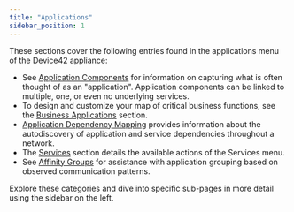 ```yaml
---
title: "Applications"
sidebar_position: 1
---
```


These sections cover the following entries found in the applications menu of the Device42 appliance:

- See [Application Components](application-components/index.md) for information on capturing what is often thought of as an "application". Application components can be linked to multiple, one, or even no underlying services.
- To design and customize your map of critical business functions, see the [Business Applications](business-applications/index.md) section.
- [Application Dependency Mapping](enterprise-application-dependency-mapping/index.md) provides information about the autodiscovery of application and service dependencies throughout a network.
- The [Services](services/index.md) section details the available actions of the Services menu.
- See [Affinity Groups](affinity-groups/index.md) for assistance with application grouping based on observed communication patterns.

Explore these categories and dive into specific sub-pages in more detail using the sidebar on the left.